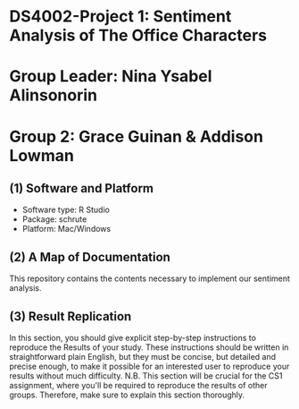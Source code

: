 # DS4002-Project 1: Sentiment Analysis of The Office Characters
# Group Leader: Nina Ysabel Alinsonorin 
# Group 2: Grace Guinan & Addison Lowman 

## (1) Software and Platform
- Software type: R Studio
- Package: schrute
- Platform: Mac/Windows

 ## (2) A Map of Documentation
This repository contains the contents necessary to implement our sentiment analysis. 

## (3) Result Replication 
In this section, you should give explicit step-by-step instructions to reproduce the Results of your study. These instructions should be written in straightforward plain English, but they must be concise, but detailed and precise enough, to make it possible for an interested user to reproduce your results without much difficulty. N.B. This section will be crucial for the CS1 assignment, where you'll be required to reproduce the results of other groups. Therefore, make sure to explain this section thoroughly. 
